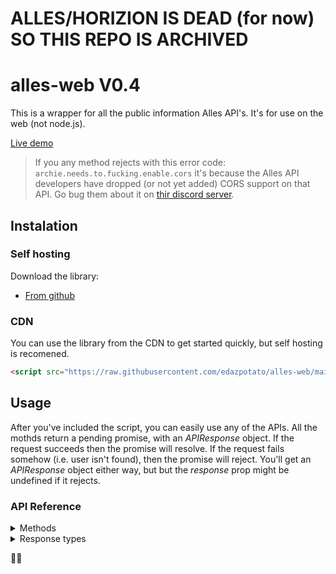 # **ALLES/HORIZION IS DEAD (for now) SO THIS REPO IS ARCHIVED**

# alles-web V0.4
This is a wrapper for all the public information Alles API's. It's for use on the web (not node.js).

[Live demo](https://edazpotato.github.io/alles-web "Click to see a live demo of the library's capabilities!")

> If you any method rejects with this error code: `archie.needs.to.fucking.enable.cors` it's because the Alles API developers have dropped (or not yet added) CORS support on that API. Go bug them about it on [thir discord server]().

## Instalation

### Self hosting
Download the library:
- [From github](https://raw.githubusercontent.com/edazpotato/alles-web/main/alles-web.js)

### CDN
You can use the library from the CDN to get started quickly, but self hosting is recomened.
  ```html
  <script src="https://raw.githubusercontent.com/edazpotato/alles-web/main/alles-web.js"></script>
  ```

## Usage

After you've included the script, you can easily use any of the APIs.
All the mothds return a pending promise, with an *APIResponse* object. If the request succeeds then the promise will resolve. If the request fails somehow (i.e. user isn't found), then the promise will reject. You'll get an *APIResponse* object either way, but but the *response* prop might be undefined if it rejects.
### API Reference

<details><summary>Methods</summary>

Methods are sorted by what service they intergrate with. `alles.user` methods intergrate with the core Alles User system, `alles.discord` methods intergrate with the Alles Discord Account linking system.
<details><summary>User methods</summary>
<details><summary>Alles User Name (different from Custom Username) + Alles User Tag > Alles userData</summary> 

```js
var userData = alles.user.nametag(name, tag);
```
example:
```js
alles.user.nametag("Edaz", "6521").catch(err=>console.error(err)).then(data=>console.log(data));
```
</details>
<details><summary>Alles Custom Username > Alles userData</summary>

```js
var userData = alles.user.username(customName);
```
example:
```js
alles.user.username("Archie").catch(err=>console.error(err)).then(data=>console.log(data));
```
</details>
<details><summary>Alles ID > Alles userData</summary>

```js
var userData = alles.user.id(userId);
```
example:
```js
alles.user.id("fbaf303e-8f5a-453e-aad6-6b7a0aea8a7d").catch(err=>console.error(err)).then(data=>console.log(data));
```
</details>
</details>
<details><summary>Discord methods</summary>
<details><summary>Alles ID > Alles discordData</summary>

```js
var discordData = alles.discord.allesId(allesId);
```
example:
```js
alles.discord.allesId("fbaf303e-8f5a-453e-aad6-6b7a0aea8a7d").catch(err=>console.error(err)).then(data=>console.log(data));
```
</details>
<details><summary>Discord ID > Alles discordData</summary> 

```js
var userData = alles.discord.id(discordId);
```
example:
```js
alles.discord.id("569414372959584256").catch(err=>console.error(err)).then(data=>console.log(data));
```
</details>
</details>
</details>
<details><summary>Response types</summary>

All methods return an `APIResponse` object, which looks like this:
<details><summary>APIResponse</summary>
		
```js
{
	"status": "",        // Either 'success' or 'error'. If it is 'success' continue as normal. If it is 'error' consider showing errorMessage to your users.
	"errorMessage": "",  // This will have a human-readable (english) error message (will be null if there was not an eror).
	"errorCode": "",     // This ill be the error code that corolates with the error message so that you can implemnt your own error messages or translate them
	"response": {}       // An object that contains the response from that request, such as a `userData` or `listeningData` object.
}
```
example:
```json
{
	"status": "success",
	"errorMessage": null,
	"errorCode": null,
	"response": {
		"id": "00000000-0000-0000-0000-000000000000",
		"name": "Archie",
		"tag": "0001",
		"nickname": "Archie",
		"username": "archie",
		"xp": {
			"total": 3994,
			"level": 4,
			"levelXp": 694,
			"levelXpMax": 1300,
			"levelProgress": 0.5338461538461539
		},
		"plus": true,
		"createdAt": "2020-02-28T23:06:08.000Z",
		"cachedAt": "2020-11-12T07:11:56.000Z"
	}
}
```
</details>
<details><summary>userData</summary>

```js
{
	"id": "",                       // Alles user ID.
	"name": "",                     // User's name, i.e. Name#Tag.
	"tag": "",                      // User's discriminator tag, i.e. Name#Tag.
	"nickname": "",                 // User's nickname (will be null if none exists).
	"username": ,                   // Custom username, i.e. @Archie (will be null if none exists).
		"xp": {                 // XP object.
		"total": 420,           // User's total Alles XP.
		"level": 1,             // User's Alles level.
		"levelXp": 420,         // How much xp the user has toward the next level.
		"levelXpMax": 1000,     // The ammount of XP required to reach the next level.
		"levelProgress": 0.420  // Number that represnts the user's progress towards leveling up.
	},
	"plus": false,                  // True if the user has Alles +, otherwise false.
	"createdAt": "",                // Timestamp of when the user first registered their Alles account.
	"cachedAt": ""                  // Timestamp of when this data was last cached by the server.
}
```
example:
```json
{
	"id": "fbaf303e-8f5a-453e-aad6-6b7a0aea8a7d",
	"name": "Edaz",
	"tag": "6521",
	"nickname": "ΣDΛZ",
	"username": null,
	"xp": {
		"total": 954,
		"level": 1,
		"levelXp": 954,
		"levelXpMax": 1000,
		"levelProgress": 0.954
	},
	"plus": false,
	"createdAt": "2020-10-16T21:06:41.000Z",
	"cachedAt": "2020-11-12T06:56:57.000Z"
}
```
</details>
<details><summary>discordData</summary>

```js
{
	"alles": "",                   // Alles user ID.
	"discord": "",                 // Discord user ID.
	"createdAt": ""                // Timestamp of when the user first linkeed their Alles and Discord accounts.
}
```
example:
```json
{
	"alles": "fbaf303e-8f5a-453e-aad6-6b7a0aea8a7d",
	"discord": "569414372959584256",
	"createdAt": "2020-10-28T03:11:21.000Z"
}
```
</details>
</details>
</details>






🐉🐉
